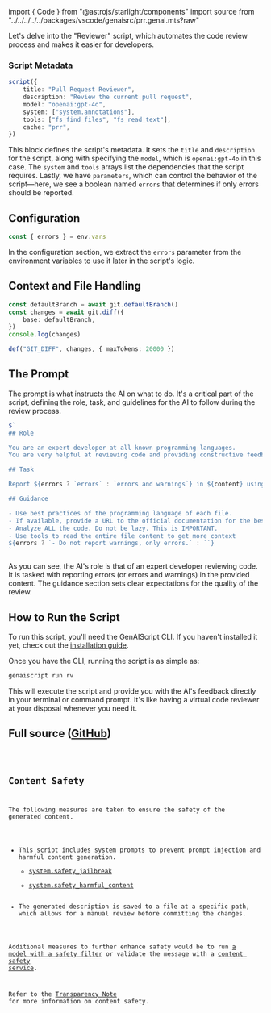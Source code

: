 
import { Code } from "@astrojs/starlight/components"
import source from "../../../../../packages/vscode/genaisrc/prr.genai.mts?raw"

Let's delve into the "Reviewer" script, which automates the code review process and makes it easier for developers.

### Script Metadata

```ts
script({
    title: "Pull Request Reviewer",
    description: "Review the current pull request",
    model: "openai:gpt-4o",
    system: ["system.annotations"],
    tools: ["fs_find_files", "fs_read_text"],
    cache: "prr",
})
```

This block defines the script's metadata. It sets the `title` and `description` for the script, along with specifying the `model`, which is `openai:gpt-4o` in this case. The `system` and `tools` arrays list the dependencies that the script requires. Lastly, we have `parameters`, which can control the behavior of the script—here, we see a boolean named `errors` that determines if only errors should be reported.

## Configuration

```ts
const { errors } = env.vars
```

In the configuration section, we extract the `errors` parameter from the environment variables to use it later in the script's logic.

## Context and File Handling

```ts
const defaultBranch = await git.defaultBranch()
const changes = await git.diff({
    base: defaultBranch,
})
console.log(changes)

def("GIT_DIFF", changes, { maxTokens: 20000 })
```



## The Prompt

The prompt is what instructs the AI on what to do. It's a critical part of the script, defining the role, task, and guidelines for the AI to follow during the review process.

```ts
$`
## Role

You are an expert developer at all known programming languages.
You are very helpful at reviewing code and providing constructive feedback.

## Task

Report ${errors ? `errors` : `errors and warnings`} in ${content} using the annotation format.

## Guidance

- Use best practices of the programming language of each file.
- If available, provide a URL to the official documentation for the best practice. do NOT invent URLs.
- Analyze ALL the code. Do not be lazy. This is IMPORTANT.
- Use tools to read the entire file content to get more context
${errors ? `- Do not report warnings, only errors.` : ``}
`
```

As you can see, the AI's role is that of an expert developer reviewing code. It is tasked with reporting errors (or errors and warnings) in the provided content. The guidance section sets clear expectations for the quality of the review.

## How to Run the Script

To run this script, you'll need the GenAIScript CLI. If you haven't installed it yet, check out the [installation guide](https://microsoft.github.io/genaiscript/getting-started).

Once you have the CLI, running the script is as simple as:

```bash
genaiscript run rv
```

This will execute the script and provide you with the AI's feedback directly in your terminal or command prompt.
It's like having a virtual code reviewer at your disposal whenever you need it.

## Full source ([GitHub](https://github.com/microsoft/genaiscript/blob/main/packages/vscode/genaisrc/rv.genai.mts))

<Code code={source} wrap={true} lang="ts" title="prr.genai.mts" />

## Content Safety

The following measures are taken to ensure the safety of the generated content.

-   This script includes system prompts to prevent prompt injection and harmful content generation.
    - [system.safety_jailbreak](/genaiscript/reference/scripts/system#systemsafety_jailbreak)
    - [system.safety_harmful_content](/genaiscript/reference/scripts/system#systemsafety_harmful_content)
-   The generated description is saved to a file at a specific path, which allows for a manual review before committing the changes.

Additional measures to further enhance safety would be to run [a model with a safety filter](https://learn.microsoft.com/en-us/azure/ai-services/openai/concepts/content-filter?tabs=warning%2Cuser-prompt%2Cpython-new)
or validate the message with a [content safety service](/genaiscript/reference/scripts/content-safety).

Refer to the [Transparency Note](/genaiscript/reference/transparency-note/) for more information on content safety.
